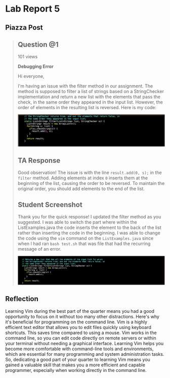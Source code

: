 # Lab Report 5

## Piazza Post

> ## **Question @1**
> 
> 101 views
>
> **Debugging Error**
>
> Hi everyone,
>
> I'm having an issue with the filter method in our assignment. The method is supposed to filter a list of strings based on a StringChecker implementation and return a new list with the elements that pass the check, in the same order they appeared in the input list. However, the order of elements in the resulting list is reversed. Here is my code: 
>
> ![Image](https://github.com/Kpantoja2905/cse15l-lab-reports/blob/main/Screenshot%202024-06-05%20at%2011.21.59%20PM.png?raw=true)
>
> 
> ## TA Response
> 
>Good observation! The issue is with the line `result.add(0, s);` in the `filter` method. Adding elements at index `0` inserts them at the beginning of the list, causing the order to be reversed. To maintain the original order, you should add elements to the end of the list.
>
> ## Student Screenshot
>
> Thank you for the quick response! I updated the filter method as you suggested. I was able to switch the part where within the ListExamples.java the code inserts the element to the back of the list rather than inserting the code in the beginning. I was able to change the code using the `vim` command on the `ListExamples.java` since when I had ran `bash test.sh` that was file that had the recurring message of an error. 
> 
> ![Image](https://github.com/Kpantoja2905/cse15l-lab-reports/blob/main/Screenshot%202024-06-05%20at%2011.24.35%20PM.png?raw=true)



## Reflection 

Learning Vim during the best part of the quarter means you had a good opportunity to focus on it without too many other distractions. Here's why it's beneficial for programming on the command line. Vim is a highly efficient text editor that allows you to edit files quickly using keyboard shortcuts. This saves time compared to using a mouse. Vim works in the command line, so you can edit code directly on remote servers or within your terminal without needing a graphical interface. Learning Vim helps you become more comfortable with command-line tools and environments, which are essential for many programming and system administration tasks. So, dedicating a good part of your quarter to learning Vim means you gained a valuable skill that makes you a more efficient and capable programmer, especially when working directly in the command line.

